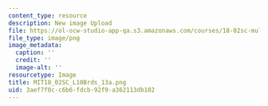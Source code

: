 ```yaml
---
content_type: resource
description: New image Upload
file: https://ol-ocw-studio-app-qa.s3.amazonaws.com/courses/18-02sc-multivariable-calculus-fall-2010/3aef7f0cc6b6fdcb92f9a362113db102_MIT18_02SC_L10Brds_13a.png
file_type: image/png
image_metadata:
  caption: ''
  credit: ''
  image-alt: ''
resourcetype: Image
title: MIT18_02SC_L10Brds_13a.png
uid: 3aef7f0c-c6b6-fdcb-92f9-a362113db102
---
```

